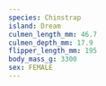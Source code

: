 ```yaml
---
species: Chinstrap
island: Dream
culmen_length_mm: 46.7
culmen_depth_mm: 17.9
flipper_length_mm: 195
body_mass_g: 3300
sex: FEMALE
---
```

